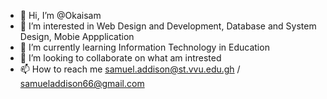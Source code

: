 - 👋 Hi, I’m @Okaisam
- 👀 I’m interested in Web Design and Development, Database and System Design, Mobie Appplication   
- 🌱 I’m currently learning Information Technology in Education
- 💞️ I’m looking to collaborate on what am intrested 
- 📫 How to reach me samuel.addison@st.vvu.edu.gh / samueladdison66@gmail.com 

<!---
Okaisam/Okaisam is a ✨ special ✨ repository because its `README.md` (this file) appears on your GitHub profile.
You can click the Preview link to take a look at your changes.
--->

